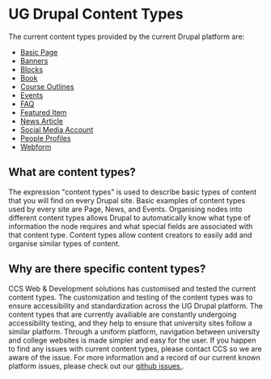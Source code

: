 # UG Drupal Content Types

The current content types provided by the current Drupal platform are:

* [Basic Page](features/howto-page.md)
* [Banners](features/howto-banner.md)
* [Blocks](features/howto-blocks.md)
* [Book](features/howto-book.md)
* [Course Outlines](features/howto-courseoutlines.md)
* [Events](features/howto-events.md)
* [FAQ](features/howto-FAQ.md)
* [Featured Item](features/howto-featured.md)
* [News Article](features/howto-news.md)
* [Social Media Account](features/howto-socialmedia.md)
* [People Profiles](features/howto-profiles.md)
* [Webform](features/howto-webforms.md)

## What are content types?

The expression "content types" is used to describe basic types of content that you will find on every Drupal site. Basic examples of content types used by every site are Page, News, and Events. Organising nodes into different content types allows Drupal to automatically know what type of information the node requires and what special fields are associated with that content type. Content types allow content creators to easily add and organise similar types of content.

## Why are there specific content types?
CCS Web & Development solutions has customised and tested the current content types. The customization and testing of the content types was to ensure accessibility and standardization across the UG Drupal platform. The content types that are currently availiable are constantly undergoing accessibility testing, and they help to ensure that university sites follow a similar platform. Through a uniform platform, navigation between university and college websites is made simpler and easy for the user. If you happen to find any issues with current content types, please contact CCS so we are aware of the issue. For more information and a record of our current known platform issues, please check out our [github issues.](https://github.com/ccswbs/hjckrrh/issues).
